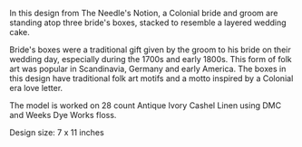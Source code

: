 In this design from The Needle's Notion, a Colonial bride and groom are standing atop three bride's boxes, stacked to resemble a layered wedding cake.

Bride's boxes were a traditional gift given by the groom to his bride on their wedding day, especially during the 1700s and early 1800s. This form of folk art was popular in Scandinavia, Germany and early America. The boxes in this design have traditional folk art motifs and a motto inspired by a Colonial era love letter.

The model is worked on 28 count Antique Ivory Cashel Linen using DMC and Weeks Dye Works floss.

Design size: 7 x 11 inches
